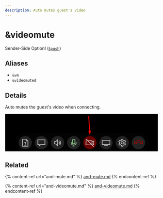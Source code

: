 ```yaml
---
description: Auto mutes guest's video
---
```


# \&videomute

Sender-Side Option! ([`&push`](push.md))

## Aliases

* `&vm`
* `&videomuted`

## Details

Auto mutes the guest's video when connecting.

![](<../.gitbook/assets/image (3).png>)

## Related

{% content-ref url="and-mute.md" %}
[and-mute.md](and-mute.md)
{% endcontent-ref %}

{% content-ref url="and-videomute.md" %}
[and-videomute.md](and-videomute.md)
{% endcontent-ref %}
